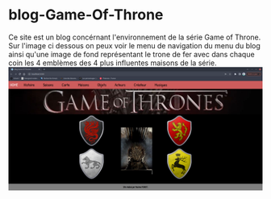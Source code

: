 # blog-Game-Of-Throne

Ce site est un blog concérnant l'environnement de la série Game of Throne. Sur l'image ci dessous on peux voir le menu de navigation du menu du blog ainsi qu'une image de fond représentant le trone de fer avec dans chaque coin les 4 emblèmes des 4 plus influentes maisons de la série.
![Screenshot](homeGOT.png)
